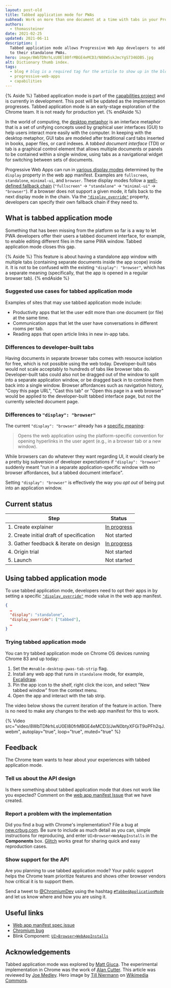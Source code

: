 ```yaml
---
layout: post-old
title: Tabbed application mode for PWAs
subhead: Work on more than one document at a time with tabs in your Progressive Web App
authors:
  - thomassteiner
date: 2021-02-25
updated: 2021-06-11
description: |
  Tabbed application mode allows Progressive Web App developers to add a tabbed document interface
  to their standalone PWAs.
hero: image/8WbTDNrhLsU0El80frMBGE4eMCD3/N08W5skJmcYgS7346DBS.jpg
alt: Dictionary thumb index.
tags:
  - blog # blog is a required tag for the article to show up in the blog.
  - progressive-web-apps
  - capabilities
---
```


{% Aside %}
  Tabbed application mode is part of the
  [capabilities project](/fugu-status/) and is currently in development. This post
  will be updated as the implementation progresses. Tabbed application mode is an early-stage
  exploration of the Chrome team. It is not ready for production yet.
{% endAside %}

In the world of computing, the [desktop metaphor](https://en.wikipedia.org/wiki/Desktop_metaphor) is
an interface metaphor that is a set of unifying concepts used by graphical user interfaces (GUI) to
help users interact more easily with the computer. In keeping with the desktop metaphor, GUI tabs
are modeled after traditional card tabs inserted in books, paper files, or card indexes. A _tabbed
document interface_ (TDI) or tab is a graphical control element that allows multiple documents or
panels to be contained within a single window, using tabs as a navigational widget for switching
between sets of documents.

Progressive Web Apps can run in [various display modes](/add-manifest/#display) determined by the
`display` property in the web app manifest. Examples are `fullscreen`, `standalone`, `minimal-ui`,
and `browser`. These display modes follow a
[well-defined fallback chain](https://w3c.github.io/manifest/#dfn-fallback-display-mode)
(`"fullscreen"` → `"standalone"` → `"minimal-ui"` → `"browser"`). If a browser does not support a
given mode, it falls back to the next display mode in the chain.
Via the [`"display_override"`](/display-override/) property, developers can specify their own
fallback chain if they need to.

## What is tabbed application mode

Something that has been missing from the platform so far is a way to let PWA developers offer their
users a tabbed document interface, for example, to enable editing different files in the same PWA
window. Tabbed application mode closes this gap.

{% Aside %}
  This feature is about having a standalone app window with multiple tabs (containing
  separate documents inside the app scope) inside it. It is not to be confused with
  the existing `"display": "browser"`, which has a separate meaning (specifically, that
  the app is opened in a regular browser tab).
{% endAside %}

### Suggested use cases for tabbed application mode

Examples of sites that may use tabbed application mode include:

- Productivity apps that let the user edit more than one document (or file) at the same time.
- Communication apps that let the user have conversations in different rooms per tab.
- Reading apps that open article links in new in-app tabs.

### Differences to developer-built tabs

Having documents in separate browser tabs comes with resource isolation for free, which is not
possible using the web today. Developer-built tabs would not scale acceptably to hundreds of tabs
like browser tabs do. Developer-built tabs could also not be dragged out of the window to split into
a separate application window, or be dragged back in to combine them back into a single window.
Browser affordances such as navigation history, "Copy this page URL", "Cast this tab" or "Open this
page in a web browser" would be applied to the developer-built tabbed interface page, but not the
currently selected document page.

### Differences to `"display": "browser"`

The current `"display": "browser"` already has a
[specific meaning](https://w3c.github.io/manifest/#dom-displaymodetype-browser):

> Opens the web application using the platform-specific convention for opening hyperlinks in the
> user agent (e.g., in a browser tab or a new window).

While browsers can do whatever they want regarding UI, it would clearly be a pretty big subversion
of developer expectations if `"display": "browser"` suddenly meant "run in a separate
application-specific window with no browser affordances, but a tabbed document interface".

Setting `"display": "browser"` is effectively the way you _opt out_ of being put into an application
window.

## Current status

<div>

| Step                                     | Status                   |
| ---------------------------------------- | ------------------------ |
| 1. Create explainer                      | [In progress][issue]     |
| 2. Create initial draft of specification | Not started              |
| 3. Gather feedback & iterate on design   | [In progress](#feedback) |
| 4. Origin trial                          | Not started              |
| 5. Launch                                | Not started              |

</div>

## Using tabbed application mode

To use tabbed application mode, developers need to opt their apps in by setting a specific
[`"display_override"`](/display-override/) mode value in the web app manifest.

```json
{
  …
  "display": "standalone",
  "display_override": ["tabbed"],
  …
}
```

### Trying tabbed application mode

You can try tabbed application mode on Chrome&nbsp;OS devices running Chrome&nbsp;83 and up today:

1. Set the `#enable-desktop-pwas-tab-strip` flag.
1. Install any web app that runs in `standalone` mode, for example,
   [Excalidraw](https://excalidraw.com/).
1. Pin the app icon to the shelf, right click the icon, and select "New tabbed window" from the
   context menu.
1. Open the app and interact with the tab strip.

The video below shows the current iteration of the feature in action. There is no need to make any
changes to the web app manifest for this to work.

{% Video src="video/8WbTDNrhLsU0El80frMBGE4eMCD3/JwN0btyXFGiT9oPFh2qJ.webm", autoplay="true", loop="true", muted="true" %}

## Feedback

The Chrome team wants to hear about your experiences with tabbed application mode.

### Tell us about the API design

Is there something about tabbed application mode that does not work like you expected? Comment on
the [web app manifest Issue][issue] that we have created.

### Report a problem with the implementation

Did you find a bug with Chrome's implementation? File a bug at
[new.crbug.com](https://new.crbug.com). Be sure to include as much detail as you can, simple
instructions for reproducing, and enter `UI>Browser>WebAppInstalls` in the **Components** box.
[Glitch](https://glitch.com/) works great for sharing quick and easy reproduction cases.

### Show support for the API

Are you planning to use tabbed application mode? Your public support helps the Chrome team
prioritize features and shows other browser vendors how critical it is to support them.

Send a tweet to [@ChromiumDev][cr-dev-twitter] using the hashtag
[`#TabbedApplicationMode`](https://twitter.com/search?q=%23TabbedApplicationMode&src=typed_query&f=live)
and let us
know where and how you are using it.

## Useful links

- [Web app manifest spec issue][issue]
- [Chromium bug](https://crbug.com/897314)
- Blink Component: [`UI>Browser>WebAppInstalls`][blink-component]

## Acknowledgements

Tabbed application mode was explored by [Matt Giuca](https://github.com/mgiuca). The experimental
implementation in Chrome was the work of [Alan Cutter](https://github.com/alancutter). This article
was reviewed by [Joe Medley](https://github.com/jpmedley). Hero image by
[Till Niermann](https://commons.wikimedia.org/wiki/User:Till.niermann) on
[Wikimedia Commons](https://commons.wikimedia.org/wiki/File:Dictionary_indents_headon.jpg).

[blink-component]: https://chromestatus.com/features#component%3ABlink%3EUI>Browser>WebAppInstalls
[cr-dev-twitter]: https://twitter.com/ChromiumDev
[issue]: https://github.com/w3c/manifest/issues/737
